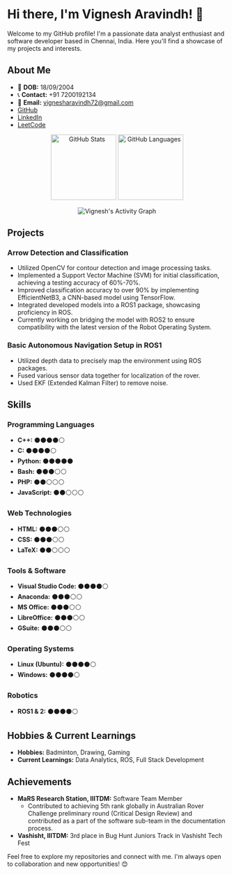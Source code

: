 # Hi there, I'm Vignesh Aravindh! 👋

Welcome to my GitHub profile! I'm a passionate data analyst enthusiast and software developer based in Chennai, India. Here you'll find a showcase of my projects and interests.

## About Me

- 📅 **DOB:** 18/09/2004
- 📞 **Contact:** +91 7200192134
- 📧 **Email:** vignesharavindh72@gmail.com
- [GitHub](https://github.com/codechiefVignesh)
- [LinkedIn](https://www.linkedin.com/in/YourLinkedInProfile)
- [LeetCode](https://leetcode.com/vignesharavindh_cs22b2004/)

<div align = "center">

<a>
  <img height=150 src="https://github-readme-stats.vercel.app/api?username=codechiefVignesh&show_icons=true&bg_color=1e1e2e&text_color=cdd6f4&icon_color=cba6f7&title_color=94e2d5" alt="GitHub Stats">
</a>
<a>
  <img height=150 src="https://github-readme-stats.vercel.app/api/top-langs/?username=codechiefVignesh&layout=compact&bg_color=1e1e2e&text_color=cdd6f4&icon_color=cba6f7&title_color=94e2d5" alt="GitHub Languages">
</a>



![Vignesh's Activity Graph](https://github-readme-activity-graph.vercel.app/graph?username=codechiefVignesh&custom_title=Vignesh%20Aravindh's%20GitHub%20Activity%20Graph&bg_color=0D1117&color=7F3FBF&line=7F3FBF&point=7F3FBF&area_color=FFFFFF&title_color=FFFFFF&area=true)


</div>

## Projects

### Arrow Detection and Classification

- Utilized OpenCV for contour detection and image processing tasks.
- Implemented a Support Vector Machine (SVM) for initial classification, achieving a testing accuracy of 60%-70%.
- Improved classification accuracy to over 90% by implementing EfficientNetB3, a CNN-based model using TensorFlow.
- Integrated developed models into a ROS1 package, showcasing proficiency in ROS.
- Currently working on bridging the model with ROS2 to ensure compatibility with the latest version of the Robot Operating System.

### Basic Autonomous Navigation Setup in ROS1

- Utilized depth data to precisely map the environment using ROS packages.
- Fused various sensor data together for localization of the rover.
- Used EKF (Extended Kalman Filter) to remove noise.

## Skills

### Programming Languages

- **C++:** ⚫⚫⚫⚫⚪
- **C:** ⚫⚫⚫⚫⚪
- **Python:** ⚫⚫⚫⚫⚫
- **Bash:** ⚫⚫⚫⚪⚪
- **PHP:** ⚫⚫⚪⚪⚪
- **JavaScript:** ⚫⚫⚪⚪⚪

### Web Technologies

- **HTML:** ⚫⚫⚫⚪⚪
- **CSS:** ⚫⚫⚫⚪⚪
- **LaTeX:** ⚫⚫⚪⚪⚪

### Tools & Software

- **Visual Studio Code:** ⚫⚫⚫⚫⚪
- **Anaconda:** ⚫⚫⚫⚪⚪
- **MS Office:** ⚫⚫⚫⚪⚪
- **LibreOffice:** ⚫⚫⚫⚪⚪
- **GSuite:** ⚫⚫⚫⚪⚪

### Operating Systems

- **Linux (Ubuntu):** ⚫⚫⚫⚫⚪
- **Windows:** ⚫⚫⚫⚫⚪

### Robotics

- **ROS1 & 2:** ⚫⚫⚫⚫⚪

## Hobbies & Current Learnings

- **Hobbies:** Badminton, Drawing, Gaming
- **Current Learnings:** Data Analytics, ROS, Full Stack Development

## Achievements

- **MaRS Research Station, IIITDM:** Software Team Member
  - Contributed to achieving 5th rank globally in Australian Rover Challenge preliminary round (Critical Design Review) and contributed as a part of the software sub-team in the documentation process.
- **Vashisht, IIITDM:** 3rd place in Bug Hunt Juniors Track in Vashisht Tech Fest

Feel free to explore my repositories and connect with me. I'm always open to collaboration and new opportunities! 😊
